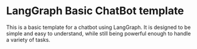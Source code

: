 # LangGraph Basic ChatBot template

This is a basic template for a chatbot using LangGraph. It is designed to be simple and easy to understand, while still being powerful enough to handle a variety of tasks.